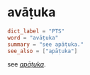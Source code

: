 # avāṭuka

``` toml
dict_label = "PTS"
word = "avāṭuka"
summary = "see apāṭuka."
see_also = ["apāṭuka"]
```

see *[apāṭuka](apāṭuka.md)*.

